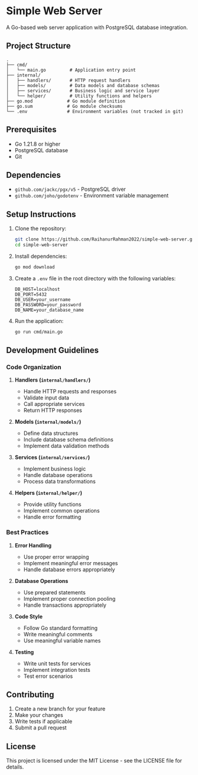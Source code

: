 # Simple Web Server

A Go-based web server application with PostgreSQL database integration.

## Project Structure

```
.
├── cmd/
│   └── main.go         # Application entry point
├── internal/
│   ├── handlers/       # HTTP request handlers
│   ├── models/         # Data models and database schemas
│   ├── services/       # Business logic and service layer
│   └── helper/         # Utility functions and helpers
├── go.mod             # Go module definition
├── go.sum             # Go module checksums
└── .env               # Environment variables (not tracked in git)
```

## Prerequisites

- Go 1.21.8 or higher
- PostgreSQL database
- Git

## Dependencies

- `github.com/jackc/pgx/v5` - PostgreSQL driver
- `github.com/joho/godotenv` - Environment variable management

## Setup Instructions

1. Clone the repository:
   ```bash
   git clone https://github.com/RaihanurRahman2022/simple-web-server.git
   cd simple-web-server
   ```

2. Install dependencies:
   ```bash
   go mod download
   ```

3. Create a `.env` file in the root directory with the following variables:
   ```
   DB_HOST=localhost
   DB_PORT=5432
   DB_USER=your_username
   DB_PASSWORD=your_password
   DB_NAME=your_database_name
   ```

4. Run the application:
   ```bash
   go run cmd/main.go
   ```

## Development Guidelines

### Code Organization

1. **Handlers (`internal/handlers/`)**
   - Handle HTTP requests and responses
   - Validate input data
   - Call appropriate services
   - Return HTTP responses

2. **Models (`internal/models/`)**
   - Define data structures
   - Include database schema definitions
   - Implement data validation methods

3. **Services (`internal/services/`)**
   - Implement business logic
   - Handle database operations
   - Process data transformations

4. **Helpers (`internal/helper/`)**
   - Provide utility functions
   - Implement common operations
   - Handle error formatting

### Best Practices

1. **Error Handling**
   - Use proper error wrapping
   - Implement meaningful error messages
   - Handle database errors appropriately

2. **Database Operations**
   - Use prepared statements
   - Implement proper connection pooling
   - Handle transactions appropriately

3. **Code Style**
   - Follow Go standard formatting
   - Write meaningful comments
   - Use meaningful variable names

4. **Testing**
   - Write unit tests for services
   - Implement integration tests
   - Test error scenarios

## Contributing

1. Create a new branch for your feature
2. Make your changes
3. Write tests if applicable
4. Submit a pull request

## License

This project is licensed under the MIT License - see the LICENSE file for details.

